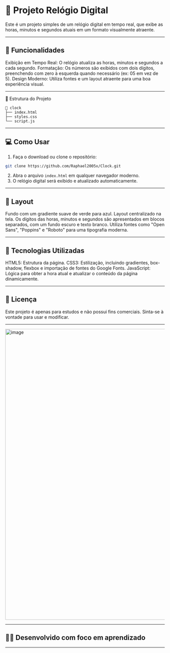# 📝 Projeto Relógio Digital

Este é um projeto simples de um relógio digital em tempo real, que exibe as horas, minutos e segundos atuais em um formato visualmente atraente.

---

## 🚀 Funcionalidades

Exibição em Tempo Real: O relógio atualiza as horas, minutos e segundos a cada segundo.
Formatação: Os números são exibidos com dois dígitos, preenchendo com zero à esquerda quando necessário (ex: 05 em vez de 5).
Design Moderno: Utiliza fontes e um layout atraente para uma boa experiência visual.

---

📂 Estrutura do Projeto
```
📁 clock
├── index.html
├── styles.css
└── script.js
```

---

## 💻 Como Usar

1.  Faça o download ou clone o repositório:
   ```bash
   git clone https://github.com/Raphael2005x/Clock.git
   ```
2.  Abra o arquivo `index.html` em qualquer navegador moderno.
3.  O relógio digital será exibido e atualizado automaticamente.

---

## 🎨 Layout

Fundo com um gradiente suave de verde para azul.
Layout centralizado na tela.
Os dígitos das horas, minutos e segundos são apresentados em blocos separados, com um fundo escuro e texto branco.
Utiliza fontes como "Open Sans", "Poppins" e "Roboto" para uma tipografia moderna.

---

## 🔧 Tecnologias Utilizadas

HTML5: Estrutura da página.
CSS3: Estilização, incluindo gradientes, box-shadow, flexbox e importação de fontes do Google Fonts.
JavaScript: Lógica para obter a hora atual e atualizar o conteúdo da página dinamicamente.

---

## 📜 Licença

Este projeto é apenas para estudos e não possui fins comerciais. Sinta-se à vontade para usar e modificar.

---

<img width="1918" height="920" alt="image" src="https://github.com/user-attachments/assets/8306da25-39ce-421c-a9b9-ab2efe823693" />

---

## 👨‍💻 Desenvolvido com foco em aprendizado

****
